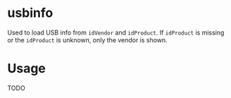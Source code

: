 # usbinfo
Used to load USB info from `idVendor` and `idProduct`.
If `idProduct` is missing or the `idProduct` is unknown, only the vendor is shown.   
# Usage

TODO
